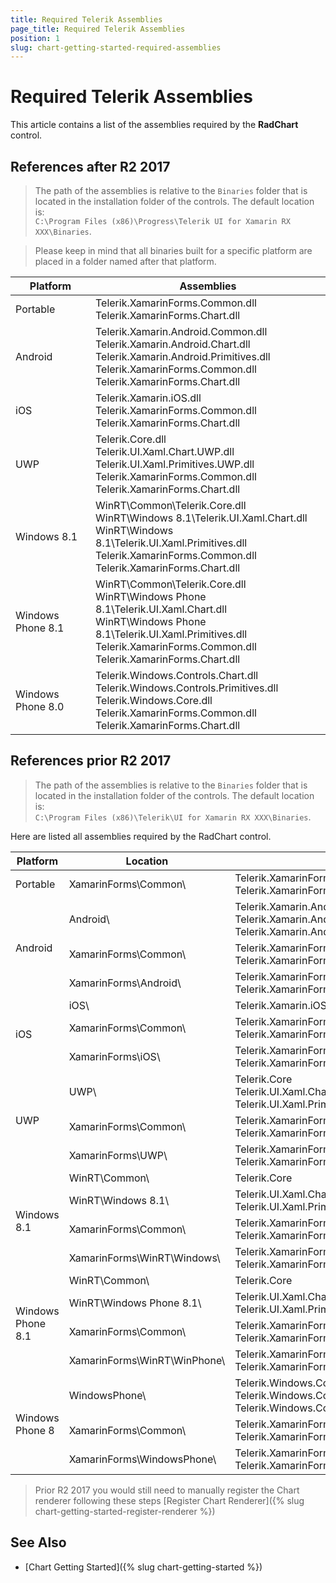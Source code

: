 ```yaml
---
title: Required Telerik Assemblies
page_title: Required Telerik Assemblies
position: 1
slug: chart-getting-started-required-assemblies
---
```


# Required Telerik Assemblies

This article contains a list of the assemblies required by the **RadChart** control.

## References after R2 2017

> The path of the assemblies is relative to the `Binaries` folder that is located in the installation folder of the controls. The default location is:  
> `C:\Program Files (x86)\Progress\Telerik UI for Xamarin RX XXX\Binaries`.

> Please keep in mind that all binaries built for a specific platform are placed in a folder named after that platform.

| Platform | Assemblies |
| -------- | ---------- |
| Portable | Telerik.XamarinForms.Common.dll<br/>Telerik.XamarinForms.Chart.dll |
| Android  | Telerik.Xamarin.Android.Common.dll<br/>Telerik.Xamarin.Android.Chart.dll<br/>Telerik.Xamarin.Android.Primitives.dll<br/>Telerik.XamarinForms.Common.dll<br/>Telerik.XamarinForms.Chart.dll |
| iOS      | Telerik.Xamarin.iOS.dll <br/>Telerik.XamarinForms.Common.dll<br/>Telerik.XamarinForms.Chart.dll |
| UWP      | Telerik.Core.dll<br/>Telerik.UI.Xaml.Chart.UWP.dll<br/>Telerik.UI.Xaml.Primitives.UWP.dll<br/>Telerik.XamarinForms.Common.dll<br/>Telerik.XamarinForms.Chart.dll |
| Windows 8.1 | WinRT\Common\Telerik.Core.dll<br/>WinRT\Windows 8.1\Telerik.UI.Xaml.Chart.dll<br/>WinRT\Windows 8.1\Telerik.UI.Xaml.Primitives.dll<br/>Telerik.XamarinForms.Common.dll<br/>Telerik.XamarinForms.Chart.dll |
| Windows Phone 8.1 | WinRT\Common\Telerik.Core.dll<br/>WinRT\Windows Phone 8.1\Telerik.UI.Xaml.Chart.dll<br/>WinRT\Windows Phone 8.1\Telerik.UI.Xaml.Primitives.dll<br/>Telerik.XamarinForms.Common.dll<br/> Telerik.XamarinForms.Chart.dll |
| Windows Phone 8.0 | Telerik.Windows.Controls.Chart.dll<br/>Telerik.Windows.Controls.Primitives.dll<br/>Telerik.Windows.Core.dll<br/>Telerik.XamarinForms.Common.dll<br/>Telerik.XamarinForms.Chart.dll |

## References prior R2 2017

> The path of the assemblies is relative to the `Binaries` folder that is located in the installation folder of the controls. The default location is:  
> `C:\Program Files (x86)\Telerik\UI for Xamarin RX XXX\Binaries`.

Here are listed all assemblies required by the RadChart control.

<table>
<thead>
<tr>
<th>Platform</th>
<th>Location</th>
<th>Assemblies</th>
</tr>
</thead>
<tbody>

<tr>
<td>Portable</td>
<td>XamarinForms\Common\ </td>
<td>
Telerik.XamarinForms.Chart<br/>
Telerik.XamarinForms.Common
</td>
</tr>

<tr>
<td rowspan="3">Android</td>
<td>Android\ </td>
<td>
Telerik.Xamarin.Android.Chart<br/>
Telerik.Xamarin.Android.Common<br/>
Telerik.Xamarin.Android.Primitives
</td>
</tr>

<tr>
<td>XamarinForms\Common\ </td>
<td>
Telerik.XamarinForms.Chart<br/>
Telerik.XamarinForms.Common
</td>
</tr>

<tr>
<td>XamarinForms\Android\ </td>
<td>
Telerik.XamarinForms.ChartRenderer.Android<br/>
Telerik.XamarinForms.Common.Android
</td>
</tr>

<tr>
<td rowspan="3">iOS</td>
<td>iOS\ </td>
<td>
Telerik.Xamarin.iOS
</td>
</tr>

<tr>
<td>XamarinForms\Common\ </td>
<td>
Telerik.XamarinForms.Chart<br/>
Telerik.XamarinForms.Common
</td>
</tr>

<tr>
<td>XamarinForms\iOS\ </td>
<td>
Telerik.XamarinForms.ChartRenderer.iOS<br/>
Telerik.XamarinForms.Common.iOS
</td>
</tr>

<tr>
<td rowspan="3">UWP</td>
<td>UWP\ </td>
<td>
Telerik.Core<br/>
Telerik.UI.Xaml.Chart.UWP<br/>
Telerik.UI.Xaml.Primitives.UWP
</td>
</tr>

<tr>
<td>XamarinForms\Common\ </td>
<td>
Telerik.XamarinForms.Common<br/>
Telerik.XamarinForms.Chart
</td>
</tr>

<tr>
<td>XamarinForms\UWP\ </td>
<td>
Telerik.XamarinForms.Common.UWP<br/>
Telerik.XamarinForms.ChartRenderer.UWP
</td>
</tr>

<tr>
<td rowspan="4">Windows 8.1</td>
<td>WinRT\Common\ </td>
<td>
Telerik.Core
</td>
</tr>

<tr>
<td>WinRT\Windows 8.1\ </td>
<td>
Telerik.UI.Xaml.Chart<br/>
Telerik.UI.Xaml.Primitives
</td>
</tr>

<tr>
<td>XamarinForms\Common\ </td>
<td>
Telerik.XamarinForms.Chart<br/>
Telerik.XamarinForms.Common
</td>
</tr>

<tr>
<td>XamarinForms\WinRT\Windows\ </td>
<td>
Telerik.XamarinForms.Common.WinRT.Windows<br/>
Telerik.XamarinForms.ChartRenderer.WinRT.Windows
</td>
</tr>

<tr>
<td rowspan="4">Windows Phone 8.1</td>
<td>WinRT\Common\ </td>
<td>
Telerik.Core
</td>
</tr>

<tr>
<td>WinRT\Windows Phone 8.1\ </td>
<td>
Telerik.UI.Xaml.Chart<br/>
Telerik.UI.Xaml.Primitives
</td>
</tr>

<tr>
<td>XamarinForms\Common\ </td>
<td>
Telerik.XamarinForms.Chart<br/>
Telerik.XamarinForms.Common
</td>
</tr>

<tr>
<td>XamarinForms\WinRT\WinPhone\ </td>
<td>
Telerik.XamarinForms.Common.WinRT.WindowsPhone<br/>
Telerik.XamarinForms.ChartRenderer.WinRT.WindowsPhone
</td>
</tr>

<tr>
<td rowspan="3">Windows Phone 8</td>
<td>WindowsPhone\ </td>
<td>
Telerik.Windows.Controls.Chart<br/>
Telerik.Windows.Controls.Primitives<br/>
Telerik.Windows.Core
</td>
</tr>

<tr>
<td>XamarinForms\Common\ </td>
<td>
Telerik.XamarinForms.Chart<br/>
Telerik.XamarinForms.Common
</td>
</tr>

<tr>
<td>XamarinForms\WindowsPhone\ </td>
<td>
Telerik.XamarinForms.ChartRenderer.WinPhone<br/>
Telerik.XamarinForms.Common.WinPhone
</td>
</tr>

</tbody>
<table>

>Prior R2 2017 you would still need to manually register the Chart renderer following these steps [Register Chart Renderer]({% slug chart-getting-started-register-renderer %})

## See Also

- [Chart Getting Started]({% slug chart-getting-started %})